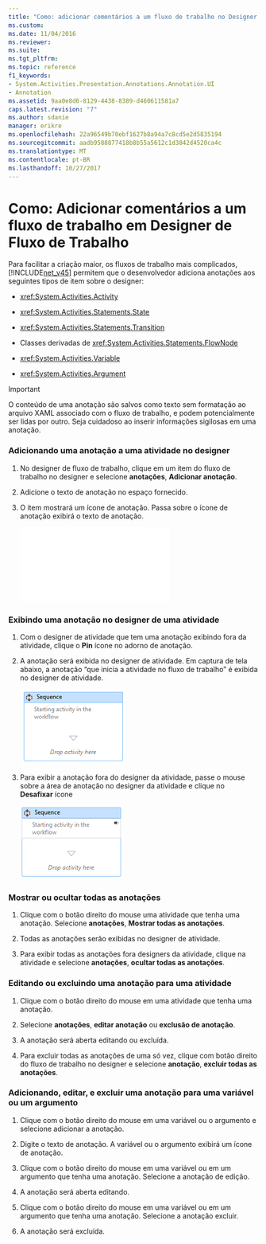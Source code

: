 ```yaml
---
title: "Como: adicionar comentários a um fluxo de trabalho no Designer de fluxo de trabalho | Microsoft Docs"
ms.custom: 
ms.date: 11/04/2016
ms.reviewer: 
ms.suite: 
ms.tgt_pltfrm: 
ms.topic: reference
f1_keywords:
- System.Activities.Presentation.Annotations.Annotation.UI
- Annotation
ms.assetid: 9aa0e8d6-8129-4438-8389-d460611581a7
caps.latest.revision: "7"
ms.author: sdanie
manager: erikre
ms.openlocfilehash: 22a96549b70ebf1627b8a94a7c8cd5e2d5835194
ms.sourcegitcommit: aadb9588877418b8b55a5612c1d3842d4520ca4c
ms.translationtype: MT
ms.contentlocale: pt-BR
ms.lasthandoff: 10/27/2017
---
```

# <a name="how-to-add-comments-to-a-workflow-in-the-workflow-designer"></a>Como: Adicionar comentários a um fluxo de trabalho em Designer de Fluxo de Trabalho
Para facilitar a criação maior, os fluxos de trabalho mais complicados, [!INCLUDE[net_v45](../ide/includes/net_v45_md.md)] permitem que o desenvolvedor adiciona anotações aos seguintes tipos de item sobre o designer:  
  
-   <xref:System.Activities.Activity>  
  
-   <xref:System.Activities.Statements.State>  
  
-   <xref:System.Activities.Statements.Transition>  
  
-   Classes derivadas de <xref:System.Activities.Statements.FlowNode>  
  
-   <xref:System.Activities.Variable>  
  
-   <xref:System.Activities.Argument>  
  
> [!IMPORTANT]
>  O conteúdo de uma anotação são salvos como texto sem formatação ao arquivo XAML associado com o fluxo de trabalho, e podem potencialmente ser lidas por outro. Seja cuidadoso ao inserir informações sigilosas em uma anotação.  
  
### <a name="adding-an-annotation-to-an-activity-in-the-designer"></a>Adicionando uma anotação a uma atividade no designer  
  
1.  No designer de fluxo de trabalho, clique em um item do fluxo de trabalho no designer e selecione **anotações**, **Adicionar anotação**.  
  
2.  Adicione o texto de anotação no espaço fornecido.  
  
3.  O item mostrará um ícone de anotação. Passa sobre o ícone de anotação exibirá o texto de anotação.  
  
     ![Sequência de atividades, mostrando a anotação](../debugger/debug-interface-access/annotation.md "anotação")  
  
### <a name="displaying-an-annotation-in-an-activitys-designer"></a>Exibindo uma anotação no designer de uma atividade  
  
1.  Com o designer de atividade que tem uma anotação exibindo fora da atividade, clique o **Pin** ícone no adorno de anotação.  
  
2.  A anotação será exibida no designer de atividade. Em captura de tela abaixo, a anotação “que inicia a atividade no fluxo de trabalho” é exibida no designer de atividade.  
  
     ![Anotação mostrada no designer de atividade](../workflow-designer/media/annotationindesigner.png "AnnotationInDesigner")  
  
3.  Para exibir a anotação fora do designer da atividade, passe o mouse sobre a área de anotação no designer da atividade e clique no **Desafixar** ícone  
  
     ![Anotação exibida fora do Designer de uma atividade](../workflow-designer/media/annotationoutsidedesigner.png "AnnotationOutsideDesigner")  
  
### <a name="showing-or-hiding-all-annotations"></a>Mostrar ou ocultar todas as anotações  
  
1.  Clique com o botão direito do mouse uma atividade que tenha uma anotação. Selecione **anotações**, **Mostrar todas as anotações**.  
  
2.  Todas as anotações serão exibidas no designer de atividade.  
  
3.  Para exibir todas as anotações fora designers da atividade, clique na atividade e selecione **anotações**, **ocultar todas as anotações**.  
  
### <a name="editing-or-deleting-an-annotation-for-an-activity"></a>Editando ou excluindo uma anotação para uma atividade  
  
1.  Clique com o botão direito do mouse em uma atividade que tenha uma anotação.  
  
2.  Selecione **anotações**, **editar anotação** ou **exclusão de anotação**.  
  
3.  A anotação será aberta editando ou excluída.  
  
4.  Para excluir todas as anotações de uma só vez, clique com botão direito do fluxo de trabalho no designer e selecione **anotação**, **excluir todas as anotações**.  
  
### <a name="adding-editing-and-deleting-an-annotation-for-a-variable-or-argument"></a>Adicionando, editar, e excluir uma anotação para uma variável ou um argumento  
  
1.  Clique com o botão direito do mouse em uma variável ou o argumento e selecione adicionar a anotação.  
  
2.  Digite o texto de anotação. A variável ou o argumento exibirá um ícone de anotação.  
  
3.  Clique com o botão direito do mouse em uma variável ou em um argumento que tenha uma anotação. Selecione a anotação de edição.  
  
4.  A anotação será aberta editando.  
  
5.  Clique com o botão direito do mouse em uma variável ou em um argumento que tenha uma anotação. Selecione a anotação excluir.  
  
6.  A anotação será excluída.